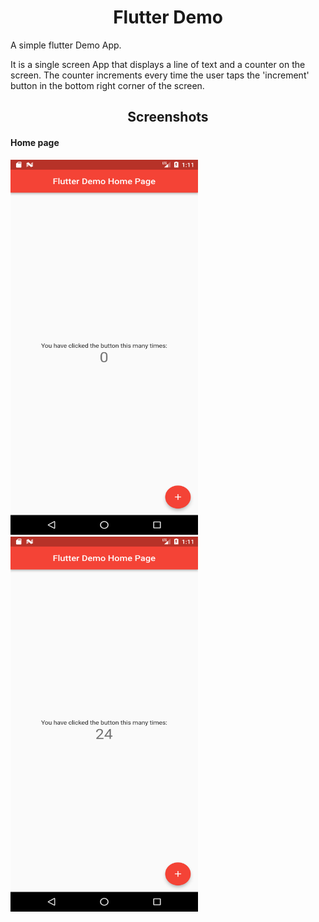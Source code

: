 <h1 align="center">Flutter Demo</h1>

<p>A simple flutter Demo App.</p>

<p>It is a single screen App that displays a line of text and a counter on the screen.
The counter increments every time the user taps the 'increment' button in the bottom
right corner of the screen.</p>

<h2 align="center">Screenshots</h2>

<h4>Home page</h4>
<div>
<img src="assets/Screenshot_1.png" width=300 height=600 />
<img src="assets/Screenshot_2.png" width=300 height=600 />
</div>